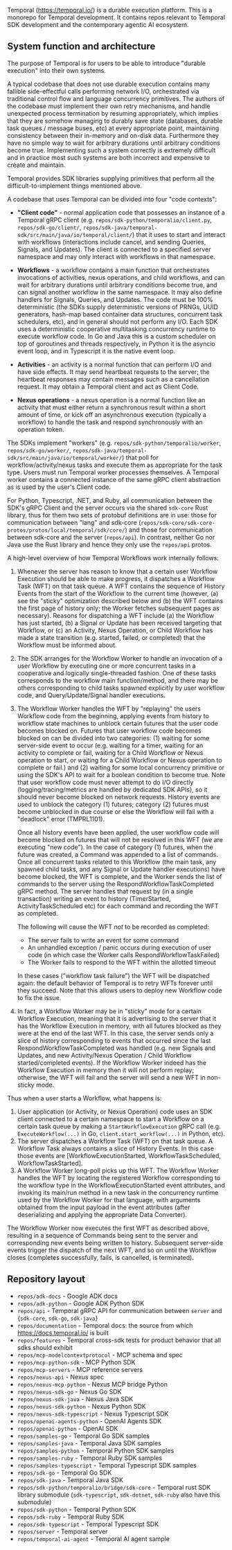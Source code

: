 Temporal (https://temporal.io/) is a durable execution platform.
This is a monorepo for Temporal development.
It contains repos relevant to Temporal SDK development and the contemporary agentic AI ecosystem.

## System function and architecture

The purpose of Temporal is for users to be able to introduce "durable execution" into their own systems.

A typical codebase that does not use durable execution contains many fallible side-effectful calls performing network I/O, orchestrated via traditional control flow and language concurrency primitives. The authors of the codebase must implement their own retry mechanisms, and handle unexpected process termination by resuming appropriately, which implies that they are somehow managing to durably save state (databases, durable task queues / message buses, etc) at every appropriate point, maintaining consistency between their in-memory and on-disk data. Furthermore they have no simple way to wait for arbitrary durations until arbitrary conditions become true. Implementing such a system correctly is extremely difficult and in practice most such systems are both incorrect and expensive to create and maintain.

Temporal provides SDK libraries supplying primitives that perform all the difficult-to-implement things mentioned above.

A codebase that uses Temporal can be divided into four "code contexts":

-  **"Client code"** - normal application code that possesses an instance of a Temporal gRPC client (e.g. `repos/sdk-python/temporalio/client.py`, `repos/sdk-go/client/`, `repos/sdk-java/temporal-sdk/src/main/java/io/temporal/client/`) that it uses to start and interact with workflows (interactions include cancel, and sending Queries, Signals, and Updates). The client is connected to a specified server namespace and may only interact with workflows in that namespace.

- **Workflows** - a workflow contains a main function that orchestrates invocations of activities, nexus operations, and child workflows, and can wait for arbitrary durations until arbitrary conditions become true, and can signal another workflow in the same namespace. It may also define handlers for Signals, Queries, and Updates. The code must be 100% deterministic (the SDKs supply deterministic versions of PRNGs, UUID generators, hash-map based container data structures, concurrent task schedulers, etc), and in general should not perform any I/O. Each SDK uses a deterministic cooperative multitasking concurrency runtime to execute workflow code. In Go and Java this is a custom scheduler on top of goroutines and threads respectively, in Python it is the asyncio event loop, and in Typescript it is the native event loop.

- **Activities** - an activity is a normal function that can perform I/O and have side effects. It may send heartbeat requests to the server; the heartbeat responses may contain messages such as a cancellation request. It may obtain a Temporal client and act as Client Code.

- **Nexus operations** - a nexus operation is a normal function like an activity that must either return a synchronous result within a short amount of time, or kick off an asynchronous execution (typically a workflow) to handle the task and respond synchronously with an operation token.

The SDKs implement "workers" (e.g. `repos/sdk-python/temporalio/worker`, `repos/sdk-go/worker/`, `repos/sdk-java/temporal-sdk/src/main/java/io/temporal/worker/`) that poll for workflow/activity/nexus tasks and execute them as appropriate for the task type. Users must run Temporal worker processes themselves. A Temporal worker contains a connected instance of the same gRPC client abstraction as is used by the user's Client code.

For Python, Typescript, .NET, and Ruby, all communication between the SDK's gRPC Client and the server occurs via the shared `sdk-core` Rust library, thus for them two sets of protobuf definitions are in use: those for communication between "lang" and sdk-core (`repos/sdk-core/sdk-core-protos/protos/local/temporal/sdk/core/`) and those for communication between sdk-core and the server (`repos/api`). In contrast, neither Go nor Java use the Rust library and hence they only use the `repos/api` protos.


A high-level overview of how Temporal Workflows work internally follows:

1. Whenever the server has reason to know that a certain user Workflow Execution should be able to make progress, it
   dispatches a Workflow Task (WFT) on that task queue. A WFT contains the sequence of History Events from the start of
   the Workflow to the current time (however, (a) see the "sticky" optimization described below and (b) the WFT contains
   the first page of history only; the Worker fetches subsequent pages as necessary). Reasons for dispatching a WFT
   include (a) the Workflow has just started, (b) a Signal or Update has been received targeting that Workflow, or (c)
   an Activity, Nexus Operation, or Child Workflow has made a state transition (e.g. started, failed, or completed) that
   the Workflow must be informed about.

2. The SDK arranges for the Workflow Worker to handle an invocation of a user Workflow by executing one or more
   concurrent tasks in a cooperative and logically single-threaded fashion. One of these tasks    corresponds to the
   workflow main function/method, and there may be others corresponding to child tasks spawned explicitly by user
   workflow code, and Query/Update/Signal handler executions.

3. The Workflow Worker handles the WFT by "replaying" the users Workflow code from the beginning, applying events from
   history to workflow state machines to unblock certain futures that the user code becomes blocked on. Futures that
   user workflow code becomes blocked on can be divided into two categories: (1) waiting for some server-side event to
   occur (e.g. waiting for a timer, waiting for an activity to complete or fail, waiting for a Child Workflow or Nexus
   operation to start, or waiting for a Child Workflow or Nexus operation to complete or fail.) and (2) waiting for some
   local concurrency primitive or using the SDK's API to wait for a boolean condition to become true. Note that user
   workflow code must never attempt to do I/O directly (logging/tracing/metrics are handled by dedicated SDK APIs), so
   it should never become blocked on network requests. History events are used to unblock the category (1) futures;
   category (2) futures must become unblocked in due course  or else the Workflow will fail with a "deadlock" error
   (TMPRL1101).

   Once all history events have been applied, the user workflow code will become blocked on futures that will not be
   resolved in this WFT (we are executing "new code"). In the case of category (1) futures, when the future was created,
   a Command was appended to a list of commands. Once all concurrent tasks related to this Workflow (the main task, any
   spawned child tasks, and any Signal or Update handler executions) have become blocked, the WFT is complete, and the
   Worker sends the list of commands to the server using the RespondWorkflowTaskCompleted gRPC method. The server
   handles that request by (in a single transaction) writing an event to history (TimerStarted, ActivityTaskScheduled
   etc) for each command and recording the WFT as completed.

   The following will cause the WFT *not* to be recorded as completed:
   - The server fails to write an event for some command
   - An unhandled exception / panic occurs during execution of user code (in which case the Worker calls RespondWorkflowTaskFailed)
   - The Worker fails to respond to the WFT within the allotted timeout

   In these cases ("workflow task failure") the WFT will be dispatched again: the default behavior of Temporal is to retry WFTs forever until they
   succeed. Note that this allows users to deploy new Workflow code to fix the issue.

3. In fact, a Workflow Worker may be in "sticky" mode for a certain Workflow Execution, meaning that it is advertising
   to the server that it has the Workflow Execution in memory, with all futures blocked as they were at the end of the
   last WFT. In this case, the server sends only a slice of history corresponding to events that occurred since the last
   RespondWorkflowTaskCompleted was handled (e.g. new Signals and Updates, and new Activity/Nexus Operation / Child
   Workflow started/completed events). If the Workflow Worker indeed has the Workflow Execution in memory then it will
   not perform replay; otherwise, the WFT will fail and the server will send a new WFT in non-sticky mode.

Thus when a user starts a Workflow, what happens is:

1. User application (or Activity, or Nexus Operation) code uses an SDK client connected to a certain namespace to start
   a Workflow on a certain task queue by making a `StartWorkflowExecution` gRPC call (e.g. `ExecuteWorkflow(...)` in Go,
   `client.start_workflow(...)` in Python, etc).
2. The server dispatches a Workflow Task (WFT) on that task queue. A Workflow Task always contains a slice of History
   Events. In this case those events are [WorkflowExecutionStarted, WorkflowTaskScheduled, WorkflowTaskStarted].
3. A Workflow Worker long-poll picks up this WFT. The Workflow Worker handles the WFT by locating the registered
   Workflow corresponding to the workflow type in the WorkflowExecutionStarted event attributes, and invoking its
   main/run method in a new task in the concurrency runtime used by the Workflow Worker for that language, with arguments obtained from the input payload in
   the event attributes (after deserializing and applying the appropriate Data Converter).

The Workflow Worker now executes the first WFT as described above, resulting in a sequence of Commands being sent to the
server and corresponding new events being written to history. Subsequent server-side events trigger the dispatch of the
next WFT, and so on until the Workflow closes (completes successfully, fails, is cancelled, is terminated).


## Repository layout
- `repos/adk-docs` - Google ADK docs
- `repos/adk-python` - Google ADK Python SDK
- `repos/api` - Temporal gRPC API for communication between `server` and {`sdk-core`, `sdk-go`, `sdk-java`}
- `repos/documentation` - Temporal docs: the source from which https://docs.temporal.io/ is built
- `repos/features` - Temporal cross-sdk tests for product behavior that all sdks should exhibit
- `repos/mcp-modelcontextprotocol` - MCP schema and spec
- `repos/mcp-python-sdk` - MCP Python SDK
- `repos/mcp-servers` - MCP reference servers
- `repos/nexus-api` - Nexus spec
- `repos/nexus-mcp-python` - Nexus MCP bridge Python
- `repos/nexus-sdk-go` - Nexus Go SDK
- `repos/nexus-sdk-java` - Nexus Java SDK
- `repos/nexus-sdk-python` - Nexus Python SDK
- `repos/nexus-sdk-typescript` - Nexus Typescript SDK
- `repos/openai-agents-python` - OpenAI Agents SDK
- `repos/openai-python` - OpenAI SDK
- `repos/samples-go` - Temporal Go SDK samples
- `repos/samples-java` - Temporal Java SDK samples
- `repos/samples-python` - Temporal Python SDK samples
- `repos/samples-ruby` - Temporal Ruby SDK samples
- `repos/samples-typescript` - Temporal Typescript SDK samples
- `repos/sdk-go` - Temporal Go SDK
- `repos/sdk-java` - Temporal Java SDK
- `repos/sdk-python/temporalio/bridge/sdk-core` - Temporal rust SDK library submodule (`sdk-typescript`, `sdk-dotnet`, `sdk-ruby` also have this submodule)
- `repos/sdk-python` - Temporal Python SDK
- `repos/sdk-ruby` - Temporal Ruby SDK
- `repos/sdk-typescript` - Temporal Typescript SDK
- `repos/server` - Temporal server
- `repos/temporal-ai-agent` - Temporal AI agent sample


